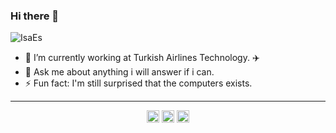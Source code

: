 ### Hi there 👋
<img src="https://komarev.com/ghpvc/?username=IsaEs" alt="IsaEs" />

- 🔭 I’m currently working at Turkish Airlines Technology. ✈️
- 💬 Ask me about anything i will answer if i can.
- ⚡ Fun fact: I'm still surprised that the computers exists.



<!--
[![Top Langs](https://github-readme-stats.vercel.app/api/top-langs/?username=IsaEs&layout=compact&theme=dracula)]()

[![Github stats](https://github-readme-stats.vercel.app/api?username=IsaEs&&show_icons=true&count_private=true&theme=dracula)]()
-->

---

<p align="center">
<a href="https://twitter.com/esisa67" target="blank"><img align="center" src="https://cdn.jsdelivr.net/npm/simple-icons@10.2.0/icons/x.svg" alt="esisa67" height="20" width="20" /></a>
<a href="https://linkedin.com/in/isaes" target="blank"><img align="center" src="https://cdn.jsdelivr.net/npm/simple-icons@3.0.1/icons/linkedin.svg" alt="isaes" height="20" width="20" /></a>
<a href="https://instagram.com/isaes67" target="blank"><img align="center" src="https://cdn.jsdelivr.net/npm/simple-icons@3.0.1/icons/instagram.svg" alt="isaes67" height="20" width="20" /></a>
</p>
